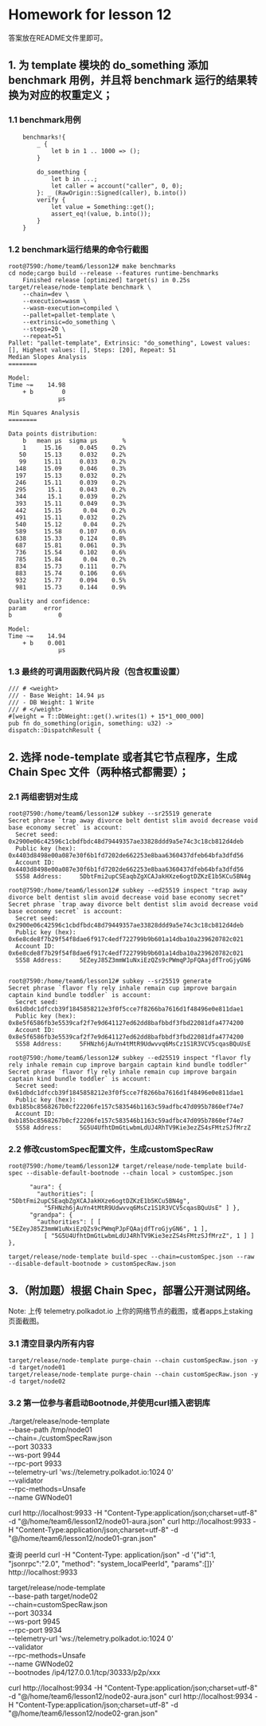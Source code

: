# Homework for lesson 12

答案放在README文件里即可。

## 1. 为 template 模块的 do_something 添加 benchmark 用例，并且将 benchmark 运行的结果转换为对应的权重定义；  
### 1.1 benchmark用例  
```
	benchmarks!{
		_ {
			let b in 1 .. 1000 => ();
		}

		do_something {
			let b in ...;
			let caller = account("caller", 0, 0);
		}: _ (RawOrigin::Signed(caller), b.into())
		verify {
			let value = Something::get();
			assert_eq!(value, b.into());
		}
	}
```  
### 1.2 benchmark运行结果的命令行截图  
```  
root@7590:/home/team6/lesson12# make benchmarks
cd node;cargo build --release --features runtime-benchmarks
    Finished release [optimized] target(s) in 0.25s
target/release/node-template benchmark \
	--chain=dev \
	--execution=wasm \
	--wasm-execution=compiled \
	--pallet=pallet-template \
	--extrinsic=do_something \
	--steps=20 \
	--repeat=51
Pallet: "pallet-template", Extrinsic: "do_something", Lowest values: [], Highest values: [], Steps: [20], Repeat: 51
Median Slopes Analysis
========

Model:
Time ~=    14.98
    + b        0
              µs

Min Squares Analysis
========

Data points distribution:
    b   mean µs  sigma µs       %
    1     15.16     0.045    0.2%
   50     15.13     0.032    0.2%
   99     15.11     0.033    0.2%
  148     15.09     0.046    0.3%
  197     15.13     0.032    0.2%
  246     15.11     0.039    0.2%
  295      15.1     0.043    0.2%
  344      15.1     0.039    0.2%
  393     15.11     0.049    0.3%
  442     15.15      0.04    0.2%
  491     15.11     0.032    0.2%
  540     15.12      0.04    0.2%
  589     15.58     0.107    0.6%
  638     15.33     0.124    0.8%
  687     15.81     0.061    0.3%
  736     15.54     0.102    0.6%
  785     15.84      0.04    0.2%
  834     15.73     0.111    0.7%
  883     15.74     0.106    0.6%
  932     15.77     0.094    0.5%
  981     15.73     0.144    0.9%

Quality and confidence:
param     error
b             0

Model:
Time ~=    14.94
    + b    0.001
              µs
```  

### 1.3 最终的可调用函数代码片段（包含权重设置）
```
/// # <weight>
/// - Base Weight: 14.94 µs
/// - DB Weight: 1 Write
/// # </weight>
#[weight = T::DbWeight::get().writes(1) + 15*1_000_000]
pub fn do_something(origin, something: u32) -> dispatch::DispatchResult {
```


## 2. 选择 node-template 或者其它节点程序，生成 Chain Spec 文件（两种格式都需要）；  

### 2.1 两组密钥对生成
```  
root@7590:/home/team6/lesson12# subkey --sr25519 generate
Secret phrase `trap away divorce belt dentist slim avoid decrease void base economy secret` is account:
  Secret seed:      0x2900e06c42596c1cbdfbdc48d79449357ae33828ddd9a5e74c3c18cb812d4deb
  Public key (hex): 0x4403d8498e00a087e30f6b1fd7202de662253e8baa6360437dfeb64bfa3dfd56
  Account ID:       0x4403d8498e00a087e30f6b1fd7202de662253e8baa6360437dfeb64bfa3dfd56
  SS58 Address:     5DbtFmi2upCSEaqbZgXCAJakHXze6ogtDZKzE1b5KCu5BN4g

root@7590:/home/team6/lesson12# subkey --ed25519 inspect "trap away divorce belt dentist slim avoid decrease void base economy secret"
Secret phrase `trap away divorce belt dentist slim avoid decrease void base economy secret` is account:
  Secret seed:      0x2900e06c42596c1cbdfbdc48d79449357ae33828ddd9a5e74c3c18cb812d4deb
  Public key (hex): 0x6e8cde8f7b29f54f8dae6f917c4edf722799b9b601a14dba10a239620782c021
  Account ID:       0x6e8cde8f7b29f54f8dae6f917c4edf722799b9b601a14dba10a239620782c021
  SS58 Address:     5EZeyJ85Z3mmW1uNxiEzQZs9cPWmqPJpFQAajdfTroGjyGN6


root@7590:/home/team6/lesson12# subkey --sr25519 generate
Secret phrase `flavor fly rely inhale remain cup improve bargain captain kind bundle toddler` is account:
  Secret seed:      0x61dbdc1dfccb39f1845858212e3f0f5cce7f8266ba7616d1f48496e0e811dae1
  Public key (hex): 0x8e5f6586fb3e5539caf2f7e9d641127ed62dd8bafbbdf3fbd22081dfa4774200
  Account ID:       0x8e5f6586fb3e5539caf2f7e9d641127ed62dd8bafbbdf3fbd22081dfa4774200
  SS58 Address:     5FHNzh6jAuYn4tMtR9Udwvvq6MsCz1S1R3VCV5cqasBQuUsE

root@7590:/home/team6/lesson12# subkey --ed25519 inspect "flavor fly rely inhale remain cup improve bargain captain kind bundle toddler"
Secret phrase `flavor fly rely inhale remain cup improve bargain captain kind bundle toddler` is account:
  Secret seed:      0x61dbdc1dfccb39f1845858212e3f0f5cce7f8266ba7616d1f48496e0e811dae1
  Public key (hex): 0xb185bc8568267b0cf22206fe157c583546b1163c59adfbc47d095b7860ef74e7
  Account ID:       0xb185bc8568267b0cf22206fe157c583546b1163c59adfbc47d095b7860ef74e7
  SS58 Address:     5G5U4UfhtDmGtLwbmLdUJ4RhTV9Kie3ezZS4sFMtzSJfMrzZ
```  
### 2.2 修改customSpec配置文件，生成customSpecRaw
```  
root@7590:/home/team6/lesson12# target/release/node-template build-spec --disable-default-bootnode --chain local > customSpec.json

      "aura": {
        "authorities": [ "5DbtFmi2upCSEaqbZgXCAJakHXze6ogtDZKzE1b5KCu5BN4g",
          "5FHNzh6jAuYn4tMtR9Udwvvq6MsCz1S1R3VCV5cqasBQuUsE" ] },
      "grandpa": {
        "authorities": [ [ "5EZeyJ85Z3mmW1uNxiEzQZs9cPWmqPJpFQAajdfTroGjyGN6", 1 ],
          [ "5G5U4UfhtDmGtLwbmLdUJ4RhTV9Kie3ezZS4sFMtzSJfMrzZ", 1 ] ] },

target/release/node-template build-spec --chain=customSpec.json --raw --disable-default-bootnode > customSpecRaw.json
```  
## 3.（附加题）根据 Chain Spec，部署公开测试网络。

Note: 上传 telemetry.polkadot.io 上你的网络节点的截图，或者apps上staking页面截图。

### 3.1 清空目录内所有内容
```
target/release/node-template purge-chain --chain customSpecRaw.json -y -d target/node01
target/release/node-template purge-chain --chain customSpecRaw.json -y -d target/node02  
```

### 3.2 第一位参与者启动Bootnode,并使用curl插入密钥库
./target/release/node-template \
  --base-path /tmp/node01 \
  --chain=./customSpecRaw.json \
  --port 30333 \
  --ws-port 9944 \
  --rpc-port 9933 \
  --telemetry-url 'ws://telemetry.polkadot.io:1024 0' \
  --validator \
  --rpc-methods=Unsafe \
  --name GWNode01

curl http://localhost:9933 -H "Content-Type:application/json;charset=utf-8" -d "@/home/team6/lesson12/node01-aura.json"
curl http://localhost:9933 -H "Content-Type:application/json;charset=utf-8" -d "@/home/team6/lesson12/node01-gran.json"

查询 peerId
curl -H "Content-Type: application/json" -d '{"id":1, "jsonrpc":"2.0", "method": "system_localPeerId", "params":[]}' http://localhost:9933


target/release/node-template \
  --base-path target/node02 \
  --chain=customSpecRaw.json \
  --port 30334 \
  --ws-port 9945 \
  --rpc-port 9934 \
  --telemetry-url 'ws://telemetry.polkadot.io:1024 0' \
  --validator \
  --rpc-methods=Unsafe \
  --name GWNode02 \
  --bootnodes /ip4/127.0.0.1/tcp/30333/p2p/xxx

curl http://localhost:9934 -H "Content-Type:application/json;charset=utf-8" -d "@/home/team6/lesson12/node02-aura.json"
curl http://localhost:9934 -H "Content-Type:application/json;charset=utf-8" -d "@/home/team6/lesson12/node02-gran.json"